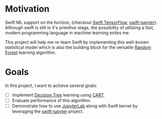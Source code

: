 # Motivation

Swift ML support on the horizon, (checkout [Swift TensorFlow](https://github.com/tensorflow/swift), [swift-jupyter](https://github.com/google/swift-jupyter)). Although swift is still in it's primitive stage, the possibility of utilizing a fast, modern programming language in machine learning exites me. 

This project will help me re-learn Swift by implementing this well-known statistical model which is also the building block for the versatile [Random Forest](https://en.wikipedia.org/wiki/Random_forest) learning algorithm.

# Goals
In this project, I want to achieve several goals:

- [ ] Implement [Decision Tree](https://en.wikipedia.org/wiki/Decision_tree_learning) learning using [CART](https://en.wikipedia.org/wiki/Predictive_analytics#Classification_and_regression_trees_.28CART.29).
- [ ] Evaluate performance of this algorithm.
- [ ] Demonstrate how to use [JupyterLab](https://github.com/jupyterlab/jupyterlab) along with Swift kernel by leveraging the [swift-jupyter](https://github.com/google/swift-jupyter) project.
